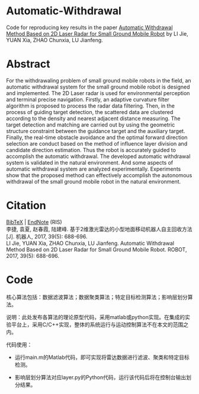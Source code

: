 # Automatic-Withdrawal
Code for reproducing key results in the paper [Automatic Withdrawal Method Based on 2D Laser Radar for Small Ground Mobile Robot](http://robot.sia.cn/CN/Y2017/V39/I5/688) by LI Jie, YUAN Xia, ZHAO Chunxia, LU Jianfeng.
# Abstract
For the withdrawaling problem of small ground mobile robots in the field, an automatic withdrawal system for the small ground mobile robot is designed and implemented. The 2D Laser radar is used for environmental perception and terminal precise navigation. Firstly, an adaptive curvature filter algorithm is proposed to process the radar data filtering. Then, in the process of guiding target detection, the scattered data are clustered according to the density and nearest adjacent distance measuring. The target detection and matching are carried out by using the geometric structure constraint between the guidance target and the auxiliary target. Finally, the real-time obstacle avoidance and the optimal forward direction selection are conduct based on the method of influence layer division and candidate direction estimation. Thus the robot is accurately guided to accomplish the automatic withdrawal. The developed automatic withdrawal system is validated in the natural environment. And some aspects of automatic withdrawal system are analyzed experimentally. Experiments show that the proposed method can effectively accomplish the autonomous withdrawal of the small ground mobile robot in the natural environment.
# Citation
[BibTeX](http://robot.sia.cn/CN/article/getTxtFile.do?fileType=BibTeX&id=15902) | [EndNote](http://robot.sia.cn/CN/article/getTxtFile.do?fileType=EndNote&id=15902) (RIS)    
李捷, 袁夏, 赵春霞, 陆建峰. 基于2维激光雷达的小型地面移动机器人自主回收方法[J]. 机器人, 2017, 39(5): 688-696.	
LI Jie, YUAN Xia, ZHAO Chunxia, LU Jianfeng. Automatic Withdrawal Method Based on 2D Laser Radar for Small Ground Mobile Robot. ROBOT, 2017, 39(5): 688-696.

# Code
核心算法包括：数据滤波算法；数据聚类算法；特定目标检测算法；影响层划分算法。 

说明：此处发布各算法的理论原型代码，采用matlab或python实现。在集成的实验平台上，采用C/C++实现，整体的系统运行与运动控制算法不在本文的范围之内。     

代码使用：
* 运行main.m的Matlab代码，即可实现将雷达数据进行滤波、聚类和特定目标检测。    
  
* 影响层划分算法对应layer.py的Python代码，运行该代码后将在控制台输出划分结果。

